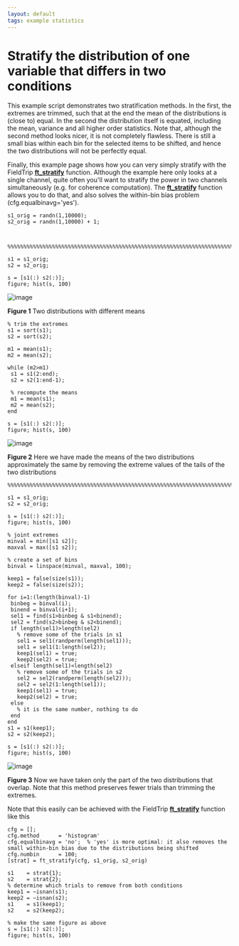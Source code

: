 ```yaml
---
layout: default
tags: example statistics
---
```


# Stratify the distribution of one variable that differs in two conditions

This example script demonstrates two stratification methods. In the first, the extremes are trimmed, such that at the end the mean of the distributions is (close to) equal. In the second the distribution itself is equated, including the mean, variance and all higher order statistics. Note that, although the second method looks nicer, it is not completely flawless. There is still a small bias within each bin for the selected items to be shifted, and hence the two distributions will not be perfectly equal.

Finally, this example page shows how you can very simply stratify with the FieldTrip **[ft_stratify](/reference/ft_stratify)** function. Although the example here only looks at a single channel, quite often you'll want to stratify the power in two channels simultaneously (e.g. for coherence computation). The **[ft_stratify](/reference/ft_stratify)** function allows you to do that, and also solves the within-bin bias problem (cfg.equalbinavg='yes').

	
	
	s1_orig = randn(1,10000);
	s2_orig = randn(1,10000) + 1;
	
	
	
	%%%%%%%%%%%%%%%%%%%%%%%%%%%%%%%%%%%%%%%%%%%%%%%%%%%%%%%%%%%%%%%%%%%%%%%%
	
	s1 = s1_orig;
	s2 = s2_orig;
	
	s = [s1(:) s2(:)];
	figure; hist(s, 100)
	

![image](/media/example/twodistributions.png@500)

**Figure 1** Two distributions with different means

	
	% trim the extremes
	s1 = sort(s1);
	s2 = sort(s2);
	
	m1 = mean(s1);
	m2 = mean(s2);
	
	while (m2>m1)
	 s1 = s1(2:end);
	 s2 = s2(1:end-1);
	
	 % recompute the means
	 m1 = mean(s1);
	 m2 = mean(s2);
	end
	
	s = [s1(:) s2(:)];
	figure; hist(s, 100)
	

![image](/media/example/rmextremes.png@500)

**Figure 2** Here we have made the means of the two distributions approximately the same by removing the extreme values of the tails of the two distributions

	
	
	%%%%%%%%%%%%%%%%%%%%%%%%%%%%%%%%%%%%%%%%%%%%%%%%%%%%%%%%%%%%%%%%%%%%%%%%
	
	s1 = s1_orig;
	s2 = s2_orig;
	
	s = [s1(:) s2(:)];
	figure; hist(s, 100)
	
	% joint extremes
	minval = min([s1 s2]);
	maxval = max([s1 s2]);
	
	% create a set of bins
	binval = linspace(minval, maxval, 100);
	
	keep1 = false(size(s1));
	keep2 = false(size(s2));
	
	for i=1:(length(binval)-1)
	 binbeg = binval(i);
	 binend = binval(i+1);
	 sel1 = find(s1>binbeg & s1<binend);
	 sel2 = find(s2>binbeg & s2<binend);
	 if length(sel1)>length(sel2)
	   % remove some of the trials in s1
	   sel1 = sel1(randperm(length(sel1)));
	   sel1 = sel1(1:length(sel2));
	   keep1(sel1) = true;
	   keep2(sel2) = true;
	 elseif length(sel1)<length(sel2)
	   % remove some of the trials in s2
	   sel2 = sel2(randperm(length(sel2)));
	   sel2 = sel2(1:length(sel1));
	   keep1(sel1) = true;
	   keep2(sel2) = true;
	 else
	   % it is the same number, nothing to do
	 end
	end
	s1 = s1(keep1);
	s2 = s2(keep2);
	
	s = [s1(:) s2(:)];
	figure; hist(s, 100)
	

![image](/media/example/align_distib.png@500)

**Figure 3** Now we have taken only the part of the two distributions that overlap. Note that this method preserves fewer trials than trimming the extremes.

Note that this easily can be achieved with the FieldTrip **[ft_stratify](/reference/ft_stratify)** function like this

	
	cfg = [];
	cfg.method      = 'histogram'
	cfg.equalbinavg = 'no';  % 'yes' is more optimal: it also removes the small within-bin bias due to the distributions being shifted
	cfg.numbin      = 100;
	[strat] = ft_stratify(cfg, s1_orig, s2_orig)
	
	s1    = strat{1};
	s2    = strat{2};
	% determine which trials to remove from both conditions
	keep1 = ~isnan(s1);
	keep2 = ~isnan(s2);
	s1    = s1(keep1);
	s2    = s2(keep2);
	
	% make the same figure as above
	s = [s1(:) s2(:)];
	figure; hist(s, 100)

